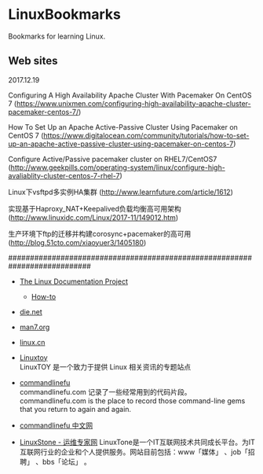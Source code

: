 # LinuxBookmarks
Bookmarks for learning Linux.

## Web sites

2017.12.19

Configuring A High Availability Apache Cluster With Pacemaker On CentOS 7
(https://www.unixmen.com/configuring-high-availability-apache-cluster-pacemaker-centos-7/)

How To Set Up an Apache Active-Passive Cluster Using Pacemaker on CentOS 7
(https://www.digitalocean.com/community/tutorials/how-to-set-up-an-apache-active-passive-cluster-using-pacemaker-on-centos-7)

Configure Active/Passive pacemaker cluster on RHEL7/CentOS7
(http://www.geekpills.com/operating-system/linux/configure-high-avaliablity-cluster-centos-7-rhel-7)

Linux下vsftpd多实例HA集群
(http://www.learnfuture.com/article/1612)

实现基于Haproxy_NAT+Keepalived负载均衡高可用架构
(http://www.linuxidc.com/Linux/2017-11/149012.htm)

生产环境下ftp的迁移并构建corosync+pacemaker的高可用
(http://blog.51cto.com/xiaoyuer3/1405180)

###########################################################################

- [The Linux Documentation Project](http://www.tldp.org/)  

    - [How-to](http://www.tldp.org/HOWTO/HOWTO-INDEX/categories.html)  

- [die.net](http://www.die.net/)    

- [man7.org](http://man7.org/)  

- [linux.cn](http://linux.cn/)

- [Linuxtoy](http://linuxtoy.org)  
  LinuxTOY 是一个致力于提供 Linux 相关资讯的专题站点

- [commandlinefu](http://www.commandlinefu.com/commands/browse)  
  commandlinefu.com 记录了一些经常用到的代码片段。
  commandlinefu.com is the place to record those command-line gems that you return to again and again.

- [commandlinefu 中文网](http://commandlinefu.cn/)

- [LinuxStone - 运维专家网](http://www.linuxtone.org/)
  LinuxTone是一个IT互联网技术共同成长平台。为IT互联网行业的企业和个人提供服务。网站目前包括：www「媒体」 、job「招聘」 、bbs「论坛」 。
